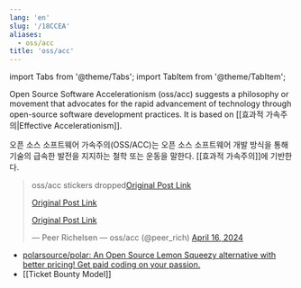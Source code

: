 ```yaml
---
lang: 'en'
slug: '/18CCEA'
aliases:
  - oss/acc
title: 'oss/acc'
---
```


import Tabs from '@theme/Tabs';
import TabItem from '@theme/TabItem';

<Tabs groupId='lang' queryString>
<TabItem value='en' label='English 🇺🇸' lang='en-US' default>
<div lang='en-US'>

Open Source Software Accelerationism (oss/acc) suggests a philosophy or movement that advocates for the rapid advancement of technology through open-source software development practices. It is based on [[효과적 가속주의|Effective Accelerationism]].

</div>
</TabItem>
<TabItem value='ko' label='한국어 🇰🇷' lang='ko-KR'>
<div lang='ko-KR'>

오픈 소스 소프트웨어 가속주의(OSS/ACC)는 오픈 소스 소프트웨어 개발 방식을 통해 기술의 급속한 발전을 지지하는 철학 또는 운동을 말한다. [[효과적 가속주의]]에 기반한다.

</div>
</TabItem>
</Tabs>

<blockquote class="twitter-tweet">

oss/acc stickers dropped[Original Post Link](https://t.co/8g08SJHVzn)

[Original Post Link](https://t.co/MMusgDyLve)

[Original Post Link](https://t.co/ot8fTJmAId)

&mdash; Peer Richelsen — oss/acc (@peer_rich) [April 16, 2024](https://twitter.com/peer_rich/status/1780354813793800698?ref_src=twsrc%5Etfw)

</blockquote>

- [polarsource/polar: An Open Source Lemon Squeezy alternative with better pricing! Get paid coding on your passion.](https://github.com/polarsource/polar)
- [[Ticket Bounty Model]]
